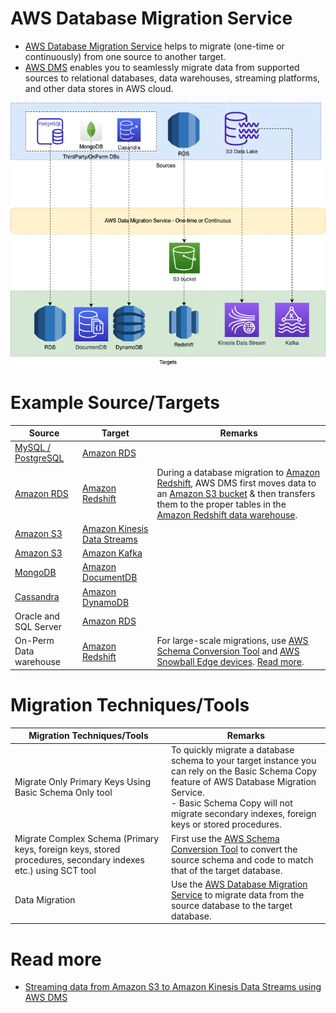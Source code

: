 # AWS Database Migration Service
- [AWS Database Migration Service](https://aws.amazon.com/dms/) helps to migrate (one-time or continuously) from one source to another target.
- [AWS DMS]() enables you to seamlessly migrate data from supported sources to relational databases, data warehouses, streaming platforms, and other data stores in AWS cloud.

![](AWSDMS.png)

# Example Source/Targets

| Source                                                                                             | Target                                                                                   | Remarks                                                                                                                                                                                                                                                                                                                                                                                    |
|----------------------------------------------------------------------------------------------------|------------------------------------------------------------------------------------------|--------------------------------------------------------------------------------------------------------------------------------------------------------------------------------------------------------------------------------------------------------------------------------------------------------------------------------------------------------------------------------------------|
| [MySQL / PostgreSQL](../../../../3_DatabaseServices/7_SQL-Databases/Readme.md)               | [Amazon RDS](../../../6_DatabaseServices/AmazonRDS/Readme.md)                                                     |                                                                                                                                                                                                                                                                                                                                                                                            |
| [Amazon RDS](../../../6_DatabaseServices/AmazonRDS/Readme.md)                                                               | [Amazon Redshift](../../StorageDBs/DataWarehouse/AmazonRedshift.md) | During a database migration to [Amazon Redshift](../../StorageDBs/DataWarehouse/AmazonRedshift.md), AWS DMS first moves data to an [Amazon S3 bucket](../../../7_StorageServices/3_ObjectStorageS3/Readme.md) & then transfers them to the proper tables in the [Amazon Redshift data warehouse](../../StorageDBs/DataWarehouse/AmazonRedshift.md). |
| [Amazon S3](../../../7_StorageServices/3_ObjectStorageS3/Readme.md)                                   | [Amazon Kinesis Data Streams](../../../5_MessageBrokerServices/AmazonKinesis/AmazonKinesisDataStreams.md) |                                                                                                                                                                                                                                                                                                                                                                                            |
| [Amazon S3](../../../7_StorageServices/3_ObjectStorageS3/Readme.md)                                   | [Amazon Kafka](../../../5_MessageBrokerServices/AmazonKinesis/AmazonKinesisDataStreams.md)                |                                                                                                                                                                                                                                                                                                                                                                                            |
| [MongoDB](../../../../3_DatabaseServices/10_Document-Databases/MongoDB/Readme.md)   | [Amazon DocumentDB](../../../6_DatabaseServices/AmazonDocumentDB.md)                                              |                                                                                                                                                                                                                                                                                                                                                                                            |
| [Cassandra](../../../../3_DatabaseServices/11_WideColumn-Databases/ApacheCasandra.md) | [Amazon DynamoDB](../../../6_DatabaseServices/AmazonDynamoDB/Readme.md)                                           |                                                                                                                                                                                                                                                                                                                                                                                            |
| Oracle and SQL Server                                                                              | [Amazon RDS](../../../6_DatabaseServices/AmazonRDS/Readme.md)                                                     |                                                                                                                                                                                                                                                                                                                                                                                            |
| On-Perm Data warehouse                                                                             | [Amazon Redshift](../../StorageDBs/DataWarehouse/AmazonRedshift.md) | For large-scale migrations, use [AWS Schema Conversion Tool](AWSSCT.md) and [AWS Snowball Edge devices](../../../14_DataTransferMigrationServices/AWSSnowFamily.md). [Read more](https://docs.aws.amazon.com/SchemaConversionTool/latest/userguide/agents.dw.html).                                                                                                                    |

# Migration Techniques/Tools

| Migration Techniques/Tools                                                                                    | Remarks                                                                                                                                                                                                                                      |
|---------------------------------------------------------------------------------------------------------------|----------------------------------------------------------------------------------------------------------------------------------------------------------------------------------------------------------------------------------------------|
| Migrate Only Primary Keys Using Basic Schema Only tool                                                        | To quickly migrate a database schema to your target instance you can rely on the Basic Schema Copy feature of AWS Database Migration Service.<br/>- Basic Schema Copy will not migrate secondary indexes, foreign keys or stored procedures. |
| Migrate Complex Schema (Primary keys, foreign keys, stored procedures, secondary indexes etc.) using SCT tool | First use the [AWS Schema Conversion Tool](AWSSCT.md) to convert the source schema and code to match that of the target database.                                                                                                            |
| Data Migration                                                                                                | Use the [AWS Database Migration Service]() to migrate data from the source database to the target database.                                                                                                                                  |

# Read more
- [Streaming data from Amazon S3 to Amazon Kinesis Data Streams using AWS DMS](https://aws.amazon.com/blogs/big-data/streaming-data-from-amazon-s3-to-amazon-kinesis-data-streams-using-aws-dms/)
